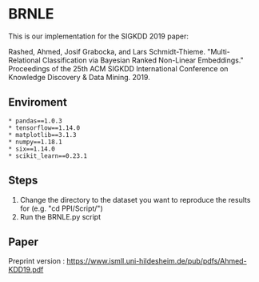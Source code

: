 # BRNLE
This is our implementation for the SIGKDD 2019 paper:

Rashed, Ahmed, Josif Grabocka, and Lars Schmidt-Thieme. "Multi-Relational Classification via Bayesian Ranked Non-Linear Embeddings." Proceedings of the 25th ACM SIGKDD International Conference on Knowledge Discovery & Data Mining. 2019.

## Enviroment 
	* pandas==1.0.3
	* tensorflow==1.14.0
	* matplotlib==3.1.3
	* numpy==1.18.1
	* six==1.14.0
	* scikit_learn==0.23.1
  
## Steps
1. Change the directory to the dataset you want to reproduce the results for (e.g. "cd PPI/Script/")
2. Run the BRNLE.py script 

## Paper

Preprint version : https://www.ismll.uni-hildesheim.de/pub/pdfs/Ahmed-KDD19.pdf

